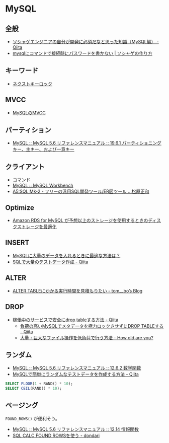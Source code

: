 # MySQL

## 全般
- [ソシャゲエンジニアの自分が開発に必須だなと思った知識（MySQL編） - Qiita](https://qiita.com/west-hiroaki/items/ea6ee53765282a9c86cb)
- [mysqlにコマンドで接続時にパスワードを書かない | ソシャゲの作り方](http://www.24w.jp/blog/?p=165)

## キーワード
- [ネクストキーロック](https://dev.mysql.com/doc/refman/5.6/ja/innodb-next-key-locking.html)

## MVCC
- [MySQLのMVCC](https://qiita.com/nkriskeeic/items/24b7714b749d38bba87b)

## パーティション
- [MySQL :: MySQL 5.6 リファレンスマニュアル :: 19.6.1 パーティショニングキー、主キー、および一意キー](https://dev.mysql.com/doc/refman/5.6/ja/partitioning-limitations-partitioning-keys-unique-keys.html)

## クライアント
- コマンド
- [MySQL :: MySQL Workbench](https://www.mysql.com/jp/products/workbench/)
- [A5:SQL Mk-2 - フリーの汎用SQL開発ツール/ER図ツール .. 松原正和](https://a5m2.mmatsubara.com/)

## Optimize
- [Amazon RDS for MySQL が予想以上のストレージを使用するときのディスクストレージを最適化](https://aws.amazon.com/jp/premiumsupport/knowledge-center/rds-mysql-storage-optimization/)

## INSERT
- [MySQLに大量のデータを入れるときに最適な方法は？](http://naoberry.com/tech/mysqldata/)
- [SQLで大量のテストデータ作成 - Qiita](https://qiita.com/cobot00/items/8d59e0734314a88d74c7)

## ALTER
- [ALTER TABLEにかかる実行時間を見積もりたい - tom__bo’s Blog](https://tombo2.hatenablog.com/entry/2019/07/28/222203)

## DROP
- [稼働中のサービスで安全にdrop tableする方法 - Qiita](https://qiita.com/ogataka50/items/5647106c784d293eea8d)
  - [負荷の高いMySQLでメタデータを極力ロックさせずにDROP TABLEする - Qiita](https://qiita.com/mxxxxkxxxx/items/7d503e8aba257dfa0947)
  - [大量・巨大なファイル操作を低負荷で行う方法 - How old are you?](https://www.nari64.com/?p=748)

## ランダム
- [MySQL :: MySQL 5.6 リファレンスマニュアル :: 12.6.2 数学関数](https://dev.mysql.com/doc/refman/5.6/ja/mathematical-functions.html#function_rand)
- [MySQLで簡単にランダムなテストデータを作成する方法 - Qiita](https://qiita.com/tayasu/items/c5ddfc481d6b7cd8866d)
```sql
SELECT FLOOR(1 + RAND() * 10);
SELECT CEIL(RAND() * 10);
```

## ページング
`FOUND_ROWS()` が便利そう。
- [MySQL :: MySQL 5.6 リファレンスマニュアル :: 12.14 情報関数](https://dev.mysql.com/doc/refman/5.6/ja/information-functions.html#function_found-rows)
- [SQL CALC FOUND ROWSを使う - dondari](https://www.dondari.com/SQL_CALC_FOUND_ROWS%E3%82%92%E4%BD%BF%E3%81%86)
